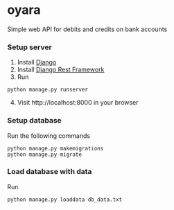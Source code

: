 # oyara
Simple web API for debits and credits on bank accounts

### Setup server

1. Install [Django](https://docs.djangoproject.com/en/3.0/topics/install/)
2. Install [Django Rest Framework](https://pypi.org/project/djangorestframework/)
3. Run
```
python manage.py runserver
```
4. Visit http://localhost:8000 in your browser

### Setup database

Run the following commands

```
python manage.py makemigrations
python manage.py migrate
```

### Load database with data

Run

```
python manage.py loaddata db_data.txt
```
